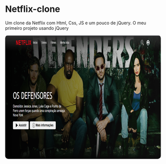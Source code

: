 # Netflix-clone
Um clone da Netflix com Html, Css, JS e um pouco de jQuery. O meu primeiro projeto usando jQuery

<img alt="print do site" height="400" style="border-radius:10px; align: center;" src="assets/img/print-site.png">